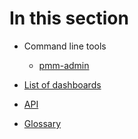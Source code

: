 # In this section

- Command line tools
    - [pmm-admin](commands/pmm-admin.md)

- [List of dashboards](dashboards/index.md)
- [API](api.md)
- [Glossary](glossary.md)
